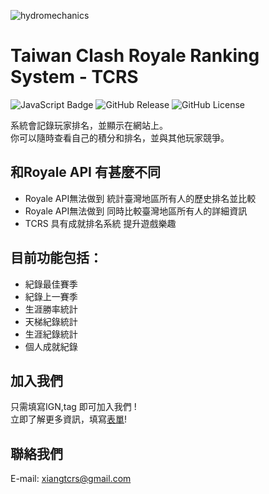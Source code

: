 ![hydromechanics](https://socialify.git.ci/Xiang511/hydromechanics/image?font=Inter&language=1&name=1&theme=Auto)
# Taiwan Clash Royale Ranking System - TCRS
![JavaScript Badge](https://img.shields.io/badge/JavaScript-F7DF1E?logo=javascript&logoColor=000&style=for-the-badge)
![GitHub Release](https://img.shields.io/github/v/release/Xiang511/hydromechanics?display_name=release&style=for-the-badge&color=green)
![GitHub License](https://img.shields.io/github/license/Xiang511/CR-API?style=for-the-badge)

系統會記錄玩家排名，並顯示在網站上。<br>
你可以隨時查看自己的積分和排名，並與其他玩家競爭。<br>

## 和Royale API 有甚麼不同
- Royale API無法做到 統計臺灣地區所有人的歷史排名並比較
- Royale API無法做到 同時比較臺灣地區所有人的詳細資訊
- TCRS 具有成就排名系統 提升遊戲樂趣

## 目前功能包括：
- 紀錄最佳賽季
- 紀錄上一賽季
- 生涯勝率統計
- 天梯紀錄統計
- 生涯紀錄統計
- 個人成就紀錄

## 加入我們
只需填寫IGN,tag 即可加入我們 !<br>
立即了解更多資訊，填寫<a href="https://forms.gle/ta7fTenyMpBHkRAHA">表單</a>!

## 聯絡我們
E-mail: xiangtcrs@gmail.com

